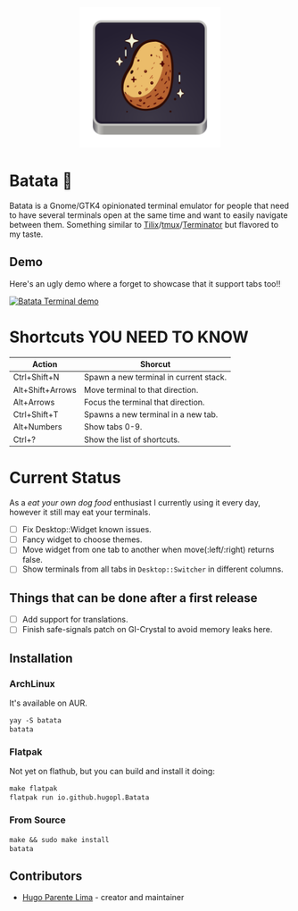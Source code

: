 <p align="center">
  <img src="./data/batata.svg" width=252 alt="Batata logo" /><br>
</p>

# Batata 🥔

Batata is a Gnome/GTK4 opinionated terminal emulator for people that
need to have several terminals open at the same time and want to easily
navigate between them. Something similar to [Tilix](https://github.com/gnunn1/tilix)/[tmux]()/[Terminator](https://github.com/gnome-terminator/terminator)
but flavored to my taste.

## Demo

Here's an ugly demo where a forget to showcase that it support tabs too!!

[![Batata Terminal demo](https://img.youtube.com/vi/SdpsOAt3JpI/0.jpg)](https://www.youtube.com/watch?v=SdpsOAt3JpI)

# Shortcuts YOU NEED TO KNOW

| Action           | Shorcut                                |
|------------------|----------------------------------------|
| Ctrl+Shift+N     | Spawn a new terminal in current stack. |
| Alt+Shift+Arrows | Move terminal to that direction.       |
| Alt+Arrows       | Focus the terminal that direction.     |
| Ctrl+Shift+T     | Spawns a new terminal in a new tab.    |
| Alt+Numbers      | Show tabs 0-9.                         |
| Ctrl+?           | Show the list of shortcuts.            |

# Current Status

As a _eat your own dog food_ enthusiast I currently using it every day, however it still
may eat your terminals.

- [ ] Fix Desktop::Widget known issues.
- [ ] Fancy widget to choose themes.
- [ ] Move widget from one tab to another when move(:left/:right) returns false.
- [ ] Show terminals from all tabs in `Desktop::Switcher` in different columns.

## Things that can be done after a first release

- [ ] Add support for translations.
- [ ] Finish safe-signals patch on GI-Crystal to avoid memory leaks here.

## Installation

### ArchLinux

It's available on AUR.

```
yay -S batata
batata
```

### Flatpak

Not yet on flathub, but you can build and install it doing:

```
make flatpak
flatpak run io.github.hugopl.Batata
```

### From Source

```
make && sudo make install
batata
```

## Contributors

- [Hugo Parente Lima](https://github.com/hugopl) - creator and maintainer
